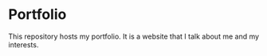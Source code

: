 # Portfolio

 This repository hosts my portfolio.
 It is a website that I talk about me and my interests.
